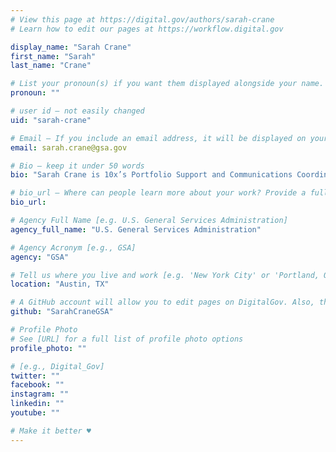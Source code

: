 ```yaml
---
# View this page at https://digital.gov/authors/sarah-crane
# Learn how to edit our pages at https://workflow.digital.gov

display_name: "Sarah Crane"
first_name: "Sarah"
last_name: "Crane"

# List your pronoun(s) if you want them displayed alongside your name. If blank, we'll use just your name. Learn more http://mypronouns.org
pronoun: ""

# user id — not easily changed
uid: "sarah-crane"

# Email — If you include an email address, it will be displayed on your profile page
email: sarah.crane@gsa.gov

# Bio — keep it under 50 words
bio: "Sarah Crane is 10x’s Portfolio Support and Communications Coordination lead. "

# bio_url — Where can people learn more about your work? Provide a full URL [e.g. 'https://www.example.gov/']
bio_url:

# Agency Full Name [e.g. U.S. General Services Administration]
agency_full_name: "U.S. General Services Administration"

# Agency Acronym [e.g., GSA]
agency: "GSA"

# Tell us where you live and work [e.g. 'New York City' or 'Portland, OR']
location: "Austin, TX"

# A GitHub account will allow you to edit pages on DigitalGov. Also, the image used in your GitHub account can be used to populate your digital.gov profile photo. Learn more about getting a Github account at [URL]
github: "SarahCraneGSA"

# Profile Photo
# See [URL] for a full list of profile photo options
profile_photo: ""

# [e.g., Digital_Gov]
twitter: ""
facebook: ""
instagram: ""
linkedin: ""
youtube: ""

# Make it better ♥
---
```

